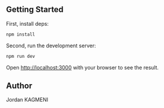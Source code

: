 ## Getting Started

First, install deps:

```bash
npm install
```


Second, run the development server:

```bash
npm run dev
```

Open [http://localhost:3000](http://localhost:3000) with your browser to see the result.

## Author 

Jordan KAGMENI


